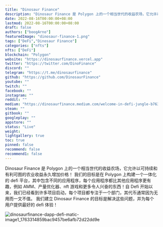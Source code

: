 ```yaml
---
title: "Dinosaur Finance"
description: "Dinosaur Finance 是 Polygon 上的一个相当世代的收益农场，它允许以可持续和有利可图的农业收益永久增加价格。"
date: 2022-08-16T00:00:00+08:00
lastmod: 2022-08-16T00:00:00+08:00
draft: false
authors: ["boogArno"]
featuredImage: "dinosaur-finance-1.png"
tags: ["DeFi","Dinosaur Finance"]
categories: ["nfts"]
nfts: ["DeFi"]
blockchain: "Polygon"
website: "https://dinosaurfinance.vercel.app"
twitter: "https://twitter.com/DinoFinance"
discord: ""
telegram: "https://t.me/dinosaurfinance"
github: "https://github.com/DinosaurFinance"
youtube: ""
twitch: ""
facebook: ""
instagram: ""
reddit: ""
medium: "https://dinosaurfinance.medium.com/welcome-in-defi-jungle-b7630bc3923e"
steam: ""
gitbook: ""
googleplay: ""
appstore: ""
status: "Live"
weight: 
lightgallery: true
toc: true
pinned: false
recommend: false
recommend1: false
---
```

Dinosaur Finance 是 Polygon 上的一个相当世代的收益农场，它允许以可持续和有利可图的农业收益永久增加价格！
我们的目标是在 Polygon 上构建一个一体化的 defi 平台，其中包含不同的应用程序，每个应用程序都比其他应用程序更有趣，例如 AMM、产量优化器、nft 游戏和更多令人兴奋的东西！自 Defi 开始以来，我们已经看到许多项目启动，每个项目都专注于一个部门，其代币通常因为无用而一文不值。
我们建立 Dinosaur Finance 的目标是解决这些问题，并为每个用户提供最好的 defi 体验！

![dinosaurfinance-dapp-defi-matic-image1_1763314859bac9457be6afb72d22dd9e](\dinosaurfinance-dapp-defi-matic-image1_1763314859bac9457be6afb72d22dd9e.png)